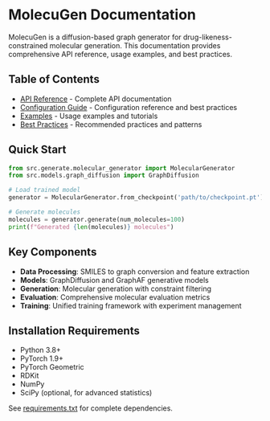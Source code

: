 # MolecuGen Documentation

MolecuGen is a diffusion-based graph generator for drug-likeness-constrained molecular generation. This documentation provides comprehensive API reference, usage examples, and best practices.

## Table of Contents

- [API Reference](api/README.md) - Complete API documentation
- [Configuration Guide](configuration.md) - Configuration reference and best practices
- [Examples](examples/README.md) - Usage examples and tutorials
- [Best Practices](best_practices.md) - Recommended practices and patterns

## Quick Start

```python
from src.generate.molecular_generator import MolecularGenerator
from src.models.graph_diffusion import GraphDiffusion

# Load trained model
generator = MolecularGenerator.from_checkpoint('path/to/checkpoint.pt')

# Generate molecules
molecules = generator.generate(num_molecules=100)
print(f"Generated {len(molecules)} molecules")
```

## Key Components

- **Data Processing**: SMILES to graph conversion and feature extraction
- **Models**: GraphDiffusion and GraphAF generative models
- **Generation**: Molecular generation with constraint filtering
- **Evaluation**: Comprehensive molecular evaluation metrics
- **Training**: Unified training framework with experiment management

## Installation Requirements

- Python 3.8+
- PyTorch 1.9+
- PyTorch Geometric
- RDKit
- NumPy
- SciPy (optional, for advanced statistics)

See [requirements.txt](../requirements.txt) for complete dependencies.